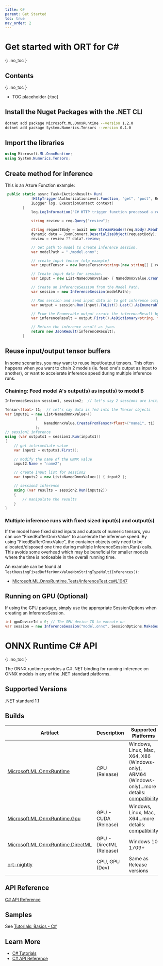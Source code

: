 ```yaml
---
title: C#
parent: Get Started
toc: true
nav_order: 2
---
```

# Get started with ORT for C#
{: .no_toc }

## Contents
{: .no_toc }

* TOC placeholder
{:toc}

## Install the Nuget Packages with the .NET CLI

```bash
dotnet add package Microsoft.ML.OnnxRuntime --version 1.2.0
dotnet add package System.Numerics.Tensors --version 0.1.0
```

## Import the libraries

```csharp
using Microsoft.ML.OnnxRuntime;
using System.Numerics.Tensors;
```

## Create method for inference

This is an Azure Function example:

```csharp
 public static async Task<IActionResult> Run(
            [HttpTrigger(AuthorizationLevel.Function, "get", "post", Route = null)] HttpRequest req,
            ILogger log, ExecutionContext context)
        {
            log.LogInformation("C# HTTP trigger function processed a request.");

            string review = req.Query["review"];

            string requestBody = await new StreamReader(req.Body).ReadToEndAsync();
            dynamic data = JsonConvert.DeserializeObject(requestBody);
            review = review ?? data?.review;

            // Get path to model to create inference session.
            var modelPath = "./model.onnx";

            // create input tensor (nlp example)
            var inputTensor = new DenseTensor<string>(new string[] { review }, new int[] { 1, 1 });

            // Create input data for session.
            var input = new List<NamedOnnxValue> { NamedOnnxValue.CreateFromTensor<string>("input", inputTensor) };

            // Create an InferenceSession from the Model Path.
            var session = new InferenceSession(modelPath);

            // Run session and send input data in to get inference output. The run is returned as an object but it is a list. Call ToList then get the Last item. Then use the AsEnumerable extension method to return the Value result as an Enumerable of NamedOnnxValue.
            var output = session.Run(input).ToList().Last().AsEnumerable<NamedOnnxValue>();

            // From the Enumerable output create the inferenceResult by getting the First value and using the AsDictionary extension method of the NamedOnnxValue.
            var inferenceResult = output.First().AsDictionary<string, float>();

            // Return the inference result as json.
            return new JsonResult(inferenceResult);
        }
```
## Reuse input/output tensor buffers

In some scenarios, you may want to reuse input/output tensors. This often happens when you want to chain 2 models (ie. feed one's output as input to another), or want to accelerate inference speed during multiple inference runs.

### Chaining: Feed model A's output(s) as input(s) to model B

```cs
InferenceSession session1, session2;  // let's say 2 sessions are initialized

Tensor<float> t1;  // let's say data is fed into the Tensor objects
var inputs1 = new List<NamedOnnxValue>()
              {
                  NamedOnnxValue.CreateFromTensor<float>("name1", t1)
              };
// session1 inference
using (var outputs1 = session1.Run(inputs1))
{
    // get intermediate value
    var input2 = outputs1.First();
    
    // modify the name of the ONNX value
    input2.Name = "name2";

    // create input list for session2
    var inputs2 = new List<NamedOnnxValue>() { input2 };

    // session2 inference
    using (var results = session2.Run(inputs2))
    {
        // manipulate the results
    }
}
```
### Multiple inference runs with fixed sized input(s) and output(s)

If the model have fixed sized inputs and outputs of numeric tensors, you can use "FixedBufferOnnxValue" to accelerate the inference speed. By using "FixedBufferOnnxValue", the container objects only need to be allocated/disposed one time during multiple InferenceSession.Run() calls. This avoids some overhead which may be beneficial for smaller models where the time is noticeable in the overall running time.

An example can be found at `TestReusingFixedBufferOnnxValueNonStringTypeMultiInferences()`:
* [Microsoft.ML.OnnxRuntime.Tests/InferenceTest.cs#L1047](https://github.com/microsoft/onnxruntime/tree/master/csharp/test/Microsoft.ML.OnnxRuntime.Tests/InferenceTest.cs#L1047)

## Running on GPU (Optional)
If using the GPU package, simply use the appropriate SessionOptions when creating an InferenceSession.

```cs
int gpuDeviceId = 0; // The GPU device ID to execute on
var session = new InferenceSession("model.onnx", SessionOptions.MakeSessionOptionWithCudaProvider(gpuDeviceId));
```
# ONNX Runtime C# API
{: .no_toc }

The ONNX runtime provides a C# .NET binding for running inference on ONNX models in any of the .NET standard platforms.

## Supported Versions
.NET standard 1.1

## Builds

| Artifact | Description | Supported Platforms |
|-----------|-------------|---------------------|
| [Microsoft.ML.OnnxRuntime](https://www.nuget.org/packages/Microsoft.ML.OnnxRuntime) | CPU (Release) |Windows, Linux,  Mac, X64, X86 (Windows-only), ARM64 (Windows-only)...more details: [compatibility](../references/compatibility) |
| [Microsoft.ML.OnnxRuntime.Gpu](https://www.nuget.org/packages/Microsoft.ML.OnnxRuntime.gpu) | GPU - CUDA (Release) | Windows, Linux, Mac, X64...more details: [compatibility](../references/compatibility) |
| [Microsoft.ML.OnnxRuntime.DirectML](https://www.nuget.org/packages/Microsoft.ML.OnnxRuntime.directml) | GPU - DirectML (Release) | Windows 10 1709+ |
| [ort-nightly](https://aiinfra.visualstudio.com/PublicPackages/_packaging?_a=feed&feed=ORT-Nightly) | CPU, GPU (Dev) | Same as Release versions |


## API Reference
[C# API Reference](../api/csharp-api)

## Samples

See [Tutorials: Basics - C#](../tutorials/api-basics)


## Learn More
- [C# Tutorials](./tutorials/)
- [C# API Reference](./api/csharp-api.html)